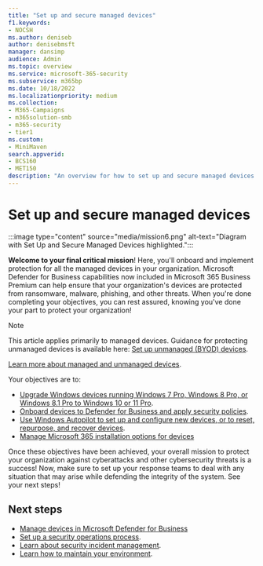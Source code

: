 ```yaml
---
title: "Set up and secure managed devices"
f1.keywords:
- NOCSH
ms.author: deniseb
author: denisebmsft
manager: dansimp
audience: Admin
ms.topic: overview
ms.service: microsoft-365-security
ms.subservice: m365bp
ms.date: 10/18/2022
ms.localizationpriority: medium
ms.collection: 
- M365-Campaigns
- m365solution-smb
- m365-security
- tier1
ms.custom:
- MiniMaven
search.appverid:
- BCS160
- MET150
description: "An overview for how to set up and secure managed devices from security threats and cyberattacks. Implement cybersecurity defenses and endpoint protection through enrolling and onboarding all devices. Find out how to set up device policies and manage device groups."
---
```


# Set up and secure managed devices

:::image type="content" source="media/mission6.png" alt-text="Diagram with Set Up and Secure Managed Devices highlighted.":::

**Welcome to your final critical mission**! Here, you'll onboard and implement protection for all the managed devices in your organization. Microsoft Defender for Business capabilities now included in Microsoft 365 Business Premium can help ensure that your organization's devices are protected from ransomware, malware, phishing, and other threats. When you're done completing your objectives, you can rest assured, knowing you've done your part to protect your organization!

> [!NOTE]
> This article applies primarily to managed devices. Guidance for protecting unmanaged devices is available here: [Set up unmanaged (BYOD) devices](m365bp-devices-overview.md).
> 
> [Learn more about managed and unmanaged devices](m365bp-managed-unmanaged-devices.md).


Your objectives are to:

- [Upgrade Windows devices running Windows 7 Pro, Windows 8 Pro, or Windows 8.1 Pro to Windows 10 or 11 Pro](m365bp-upgrade-windows-10-pro.md).
- [Onboard devices to Defender for Business and apply security policies](m365bp-onboard-devices-mdb.md).
- [Use Windows Autopilot to set up and configure new devices, or to reset, repurpose, and recover devices](/mem/autopilot/windows-autopilot).
- [Manage Microsoft 365 installation options for devices](/DeployOffice/manage-software-download-settings-office-365)

Once these objectives have been achieved, your overall mission to protect your organization against cyberattacks and other cybersecurity threats is a success! Now, make sure to set up your response teams to deal with any situation that may arise while defending the integrity of the system. See your next steps!

## Next steps

- [Manage devices in Microsoft Defender for Business](../security/defender-business/mdb-manage-devices.md)
- [Set up a security operations process](m365bp-security-incident-quick-start.md).
- [Learn about security incident management](m365bp-security-incident-management.md).
- [Learn how to maintain your environment](m365bp-maintain-environment.md).
